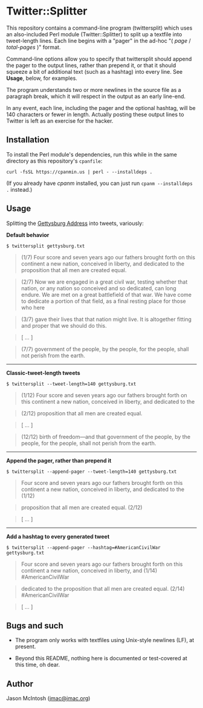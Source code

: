 # Twitter::Splitter

This repository contains a command-line program (twittersplit) which uses an also-included Perl module (Twitter::Splitter) to split up a textfile into tweet-length lines. Each line begins with a "pager" in the ad-hoc "( _page_ / _total-pages_ )" format.

Command-line options allow you to specify that twittersplit should append the pager to the output lines, rather than prepend it, or that it should squeeze a bit of additional text (such as a hashtag) into every line. See __Usage__, below, for examples.

The program understands two or more newlines in the source file as a paragraph break, which it will respect in the output as an early line-end.

In any event, each line, including the pager and the optional hashtag, will be 140 characters or fewer in length. Actually posting these output lines to Twitter is left as an exercise for the hacker.

## Installation

To install the Perl module's dependencies, run this while in the same directory as this repository's `cpanfile`:

    curl -fsSL https://cpanmin.us | perl - --installdeps .
    
(If you already have _cpanm_ installed, you can just run `cpanm --installdeps .` instead.)

## Usage

Splitting the [Gettysburg Address](https://en.wikipedia.org/wiki/Gettysburg_Address) into tweets, variously:

**Default behavior**

    $ twittersplit gettysburg.txt

> (1/7) Four score and seven years ago our fathers brought forth on this continent a new nation, conceived in liberty, and dedicated to the proposition that all men are created equal.

> (2/7) Now we are engaged in a great civil war, testing whether that nation, or any nation so conceived and so dedicated, can long endure. We are met on a great battlefield of that war. We have come to dedicate a portion of that field, as a final resting place for those who here

> (3/7) gave their lives that that nation might live. It is altogether fitting and proper that we should do this.

> [ ... ]

> (7/7) government of the people, by the people, for the people, shall not perish from the earth.

----

**Classic-tweet-length tweets**

    $ twittersplit --tweet-length=140 gettysburg.txt

>(1/12) Four score and seven years ago our fathers brought forth on this continent a new nation, conceived in liberty, and dedicated to the

>(2/12) proposition that all men are created equal.

> [ ... ]

>(12/12) birth of freedom—and that government of the people, by the people, for the people, shall not perish from the earth.

----

**Append the pager, rather than prepend it**

    $ twittersplit --append-pager --tweet-length=140 gettysburg.txt 

>Four score and seven years ago our fathers brought forth on this continent a new nation, conceived in liberty, and dedicated to the (1/12)

>proposition that all men are created equal. (2/12)

> [ ... ]

----

**Add a hashtag to every generated tweet**

    $ twittersplit --append-pager --hashtag=#AmericanCivilWar gettysburg.txt

>Four score and seven years ago our fathers brought forth on this continent a new nation, conceived in liberty, and (1/14) #AmericanCivilWar

>dedicated to the proposition that all men are created equal. (2/14) #AmericanCivilWar

> [ ... ]

## Bugs and such

* The program only works with textfiles using Unix-style newlines (LF), at present.

* Beyond this README, nothing here is documented or test-covered at this time, oh dear.

## Author

Jason McIntosh (jmac@jmac.org)
